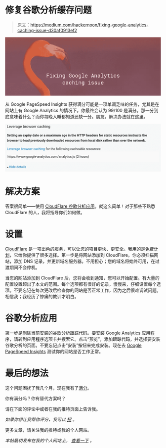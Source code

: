 # 修复谷歌分析缓存问题

> 原文：<https://medium.com/hackernoon/fixing-google-analytics-caching-issue-d30af0913ef2>

![](img/ddd56fa45d5251f766697086f88f147e.png)

从 Google PageSpeed Insights 获得满分可能是一项单调乏味的任务，尤其是在网站上有 Google Analytics 的情况下。你最终会认为 99/100 是满分。那一分到底意味着什么？而你每晚入睡都知道还缺一分。朋友，解决办法就在这里。

![](img/e1272384a14b06505cd89ac2a85c9a83.png)

# 解决方案

答案很简单——使用 [CloudFlare 谷歌分析应用](https://www.cloudflare.com/apps/google-analytics)。就这么简单！对于那些不熟悉 CloudFlare 的人，我将指导你们如何做。

# 设置

[CloudFlare](https://www.cloudflare.com/) 是一项出色的服务，可以让您的项目更快、更安全。我用的是[免费计划](https://www.cloudflare.com/plans/)，它给你提供了很多选择。第一步是将网站添加到 CloudFlare。你必须扫描网站，添加 DNS 记录，并更新域名服务器。不用担心；您的域名将始终可用，在过渡期间不会停机。

当您的网站添加到 CloudFlare 后，您将会收到通知，您可以开始配置。有大量的配置设置超出了本文的范围。每个选项都有很好的记录，慢慢来，仔细设置每个选项。不要忘记在每次更改后检查你的网站是否正常工作，因为之后很难调试问题。相信我；我经历了惨痛的教训才明白。

# 谷歌分析应用

第一步是删除当前安装的谷歌分析跟踪代码。要安装 Google Analytics 应用程序，请转到应用程序选项卡并搜索它。点击“预览”，添加跟踪代码，并选择要安装谷歌分析的页面。不要忘记点击“安装”按钮来完成安装。现在去 [Google PageSpeed Insights](https://developers.google.com/speed/pagespeed/insights/) 测试你的网站是否工作正常。

# 最后的想法

这个问题困扰了我几个月，现在我有了[满分](https://developers.google.com/speed/pagespeed/insights/?url=https%3A%2F%2Fwww.silvestarbistrovic.from.hr)。

你有满分吗？你有替代方案吗？

请在下面的评论中或者在我的推特页面上告诉我。

*如果你想让我帮你评分，我可以* [*招*](https://www.silvestarbistrovic.from.hr/hire-me) *。*

更多文章，请关注我的推特或我的个人网站。

*本帖最初发布在我的个人网站上，* [*查看一下*](https://www.silvestarbistrovic.from.hr/articles/fixing-google-analytics-caching-issue/) *。*